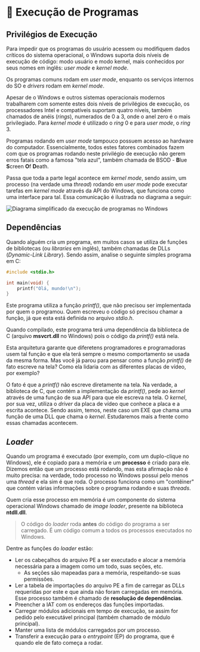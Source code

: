# 🚗 Execução de Programas

## Privilégios de Execução

Para impedir que os programas do usuário acessem ou modifiquem dados críticos do sistema operacional, o Windows suporta dois níveis de execução de código: modo usuário e modo kernel, mais conhecidos por seus nomes em inglês: _user mode_ e _kernel mode_.

Os programas comuns rodam em _user mode_, enquanto os serviços internos do SO e _drivers_ rodam em _kernel mode_.

Apesar de o Windows e outros sistemas operacionais modernos trabalharem com somente estes dois níveis de privilégios de execução, os processadores Intel e compatíveis suportam quatro níveis, também chamados de anéis (_rings_), numerados de 0 a 3, onde o anel zero é o mais privilegiado. Para _kernel mode_ é utilizado o _ring_ 0 e para _user mode_, o _ring_ 3.

Programas rodando em _user mode_ tampouco possuem acesso ao hardware do computador. Essencialmente, todos estes fatores combinados fazem com que os programas rodando neste privilégio de execução não gerem erros fatais como a famosa "tela azul", também chamada de BSOD - **B**lue **S**creen **O**f **D**eath.

Passa que toda a parte legal acontece em _kernel mode_, sendo assim, um processo (na verdade uma _thread_) rodando em _user mode_ pode executar tarefas em _kernel mode_ através da API do Windows, que funciona como uma interface para tal. Essa comunicação é ilustrada no diagrama a seguir:

![Diagrama simplificado da execução de programas no Windows](broken-reference)

## Dependências

Quando alguém cria um programa, em muitos casos se utiliza de funções de bibliotecas (ou _libraries_ em inglês), também chamadas de DLLs (_Dynamic-Link Library_). Sendo assim, analise o seguinte simples programa em C:

```c
#include <stdio.h>

int main(void) {
    printf("Olá, mundo!\n");
}
```

Este programa utiliza a função _printf()_, que não precisou ser implementada por quem o programou. Quem escreveu o código só precisou chamar a função, já que esta está definida no arquivo _stdio.h_.

Quando compilado, este programa terá uma dependência da biblioteca de C (arquivo **msvcrt.dll** no Windows) pois o código da _printf()_ está nela.

Esta arquitetura garante que diferetens programadores e programadoras usem tal função e que ela terá sempre o mesmo comportamento se usada da mesma forma. Mas você já parou para pensar como a função _printf()_ de fato escreve na tela? Como ela lidaria com as diferentes placas de vídeo, por exemplo?

O fato é que a _printf()_ não escreve diretamente na tela. Na verdade, a biblioteca de C, que contém a implementação da _printf()_, pede ao _kernel_ através de uma função de sua API para que ele escreva na tela. O _kernel_, por sua vez, utiliza o _driver_ da placa de vídeo que conhece a placa e a escrita acontece. Sendo assim, temos, neste caso um EXE que chama uma função de uma DLL que chama o _kernel_. Estudaremos mais a frente como essas chamadas acontecem.

## _Loader_

Quando um programa é executado (por exemplo, com um duplo-clique no Windows), ele é copiado para a memória e um **processo** é criado para ele. Dizemos então que um processo está rodando, mas esta afirmação não é muito precisa: na verdade, todo processo no Windows possui pelo menos uma _thread_ e ela sim é que roda. O processo funciona como um "contêiner" que contém várias informações sobre o programa rodando e suas _threads_.

Quem cria esse processo em memória é um componente do sistema operacional Windows chamado de _image loader_, presente na biblioteca **ntdll.dll**.

> O código do _loader_ roda **antes** do código do programa a ser carregado. É um código comum a todos os processos executados no Windows.

Dentre as funções do _loader_ estão:

* Ler os cabeçalhos do arquivo PE a ser executado e alocar a memória necessária para a imagem como um todo, suas seções, etc.
  * As seções são mapeadas para a memória, respeitando-se suas permissões.
* Ler a tabela de importações do arquivo PE a fim de carregar as DLLs requeridas por este e que ainda não foram carregadas em memória. Esse processo também é chamado de **resolução de dependências**.
* Preencher a IAT com os endereços das funções importadas.
* Carregar módulos adicionais em tempo de execução, se assim for pedido pelo executável principal (também chamado de módulo principal).
* Manter uma lista de módulos carregados por um processo.
* Transferir a execução para o _entrypoint_ (EP) do programa, que é quando ele de fato começa a rodar.
